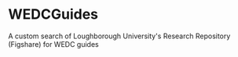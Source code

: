 # WEDCGuides
A custom search of Loughborough University's Research Repository (Figshare) for WEDC guides
